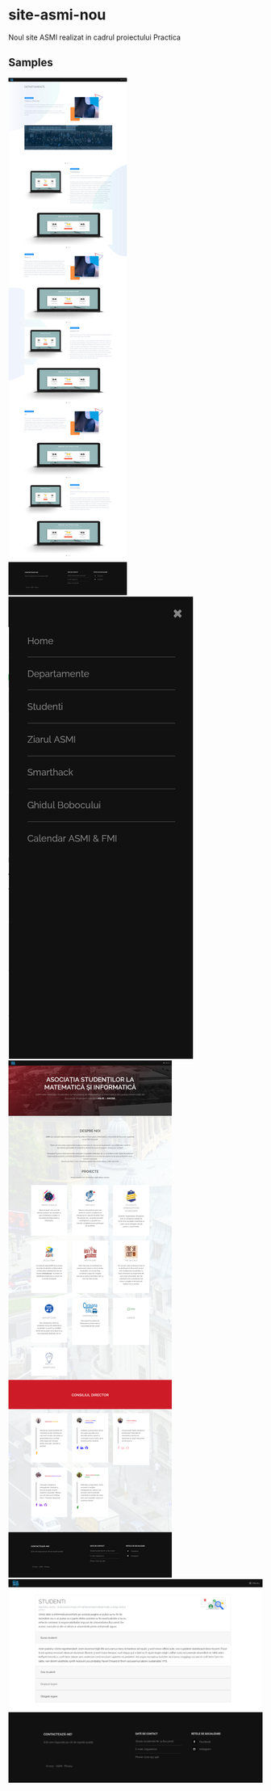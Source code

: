 # site-asmi-nou
Noul site ASMI realizat in cadrul proiectului Practica


## Samples

![Image1](https://github.com/as-mi/site-asmi-nou/blob/bogdan/Samples/pagina-departamente.png)
![Image2](https://github.com/as-mi/site-asmi-nou/blob/bogdan/Samples/pagina-meniu.png)
![Image3](https://github.com/as-mi/site-asmi-nou/blob/bogdan/Samples/pagina-principala.png)
![Image4](https://github.com/as-mi/site-asmi-nou/blob/bogdan/Samples/pagina-studenti.png)
